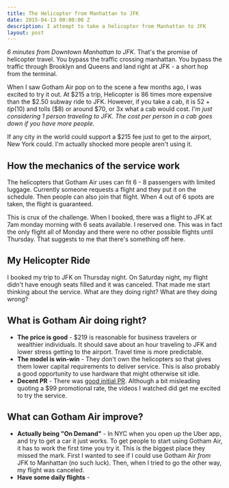 ```yaml
---
title: The Helicopter from Manhattan to JFK
date: 2015-04-13 00:00:00 Z
description: I attempt to take a helicopter from Manhattan to JFK
layout: post
---
```


_6 minutes from Downtown Manhattan to JFK_. That's the promise of helicopter travel. You bypass the traffic crossing manhattan. You bypass the traffic through Brooklyn and Queens and land right at JFK - a short hop from the terminal.

When I saw Gotham Air pop on to the scene a few months ago, I was excited to try it out.  At $215 a trip, Helicopter is 86 times more expensive than the $2.50 subway ride to JFK. However, if you take a cab, it is $52 + tip ($10) and tolls ($8) or around $70, or 3x what a cab would cost. _I'm just considering 1 person traveling to JFK. The cost per person in a cab goes down if you have more people_.

If any city in the world could support a $215 fee just to get to the airport, New York could. I'm actually shocked more people aren't using it. 

## How the mechanics of the service work

The helicopters that Gotham Air uses can fit 6 - 8 passengers with limited luggage. Currently someone requests a flight and they put it on the schedule. Then people can also join that flight. When 4 out of 6 spots are taken, the flight is guaranteed. 

This is crux of the challenge. When I booked, there was a flight to JFK at 7am monday morning with 6 seats available. I reserved one. This was in fact the only flight all of Monday and there were no other possible flights until Thursday. That suggests to me that there's something off here.

## My Helicopter Ride

I booked my trip to JFK on Thursday night. On Saturday night, my flight didn't have enough seats filled and it was canceled. That made me start thinking about the service. What are they doing right? What are they doing wrong?

## What is Gotham Air doing right?

* **The price is good** - $219 is reasonable for business travelers or wealthier individuals. It should save about an hour traveling to JFK and lower stress getting to the airport. Travel time is more predictable. 
* **The model is win-win** - They don't own the helicopters so that gives them lower capital requirements to deliver service. This is also probably a good opportunity to use hardware that might otherwise sit idle. 
* **Decent PR** - There was [good initial PR](http://www.gothamair.com/#!media/c1tzy). Although a bit misleading quoting a $99 promotional rate, the videos I watched did get me excited to try the service.

## What can Gotham Air improve?

* **Actually being "On Demand"** - In NYC when you open up the Uber app, and try to get a car it just works. To get people to start using Gotham Air, it has to work the first time you try it. This is the biggest place they missed the mark. First I wanted to see if I could use Gotham Air _from_ JFK to Manhattan (no such luck). Then, when I tried to go the other way, my flight was canceled. 
* **Have some daily flights** - 
